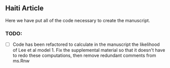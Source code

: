 ## Haiti Article

Here we have put all of the code necessary to create the manuscript.

### TODO: 

- [ ] Code has been refactored to calculate in the manuscript the likelihood of Lee et al model 1. Fix the supplemental material so that it doesn't have to redo these computations, then remove redundant comments from ms.Rnw
